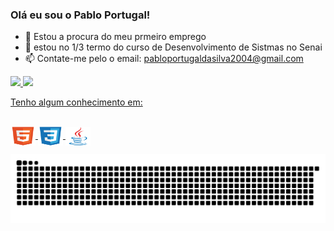 ### Olá eu sou o Pablo Portugal!


- 🔭 Estou a procura do meu prmeiro emprego 
- 🌱 estou no 1/3 termo do curso de Desenvolvimento de Sistmas no  Senai 
- 📫 Contate-me pelo o email: pabloportugaldasilva2004@gmail.com

<div>
  <a href="https://github.com/rafaballerini">
  <img height="180em" src="https://github-readme-stats.vercel.app/api?username=PabloPortugal&show_icons=true&theme=dracula&include_all_commits=true&count_private=true"/>
  <img height="180em" src="https://github-readme-stats.vercel.app/api/top-langs/?username=PabloPortugal&layout=compact&langs_count=7&theme=dracula"/>
</div>
<p> Tenho algum conhecimento em:</p>
  <div style="display: inline_block"><br>
  <img align="center" alt="Rafa-HTML" height="30" width="40" src="https://raw.githubusercontent.com/devicons/devicon/master/icons/html5/html5-original.svg">
  <img align="center" alt="Rafa-CSS" height="30" width="40" src="https://raw.githubusercontent.com/devicons/devicon/master/icons/css3/css3-original.svg">
  <img align="center" height="30" width="40" src="https://github.com/devicons/devicon/blob/master/icons/java/java-original.svg">
  </div>

  ![Snake animation](https://github.com/PabloPortugal/PabloPortugal/blob/output/github-contribution-grid-snake.svg)






